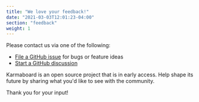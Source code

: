 ```yaml
---
title: "We love your feedback!"
date: "2021-03-03T12:01:23-04:00"
section: "feedback"
weight: 1
---
```


Please contact us via one of the following:
* [File a GitHub issue](https://github.com/mattermost/karmaboard/issues) for bugs or feature ideas
* [Start a GitHub discussion](https://github.com/mattermost/karmaboard/discussions)

Karmaboard is an open source project that is in early access. Help shape its future by sharing what you'd like to see with the community.

Thank you for your input!
